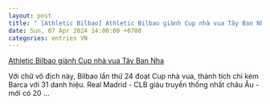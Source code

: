 ```yaml
---
layout: post
title: " [Athletic Bilbao] Athletic Bilbao giành Cup nhà vua Tây Ban Nha"
date: Sun, 07 Apr 2024 14:00:00 +0700
categories: entries VN
---
```

[Athletic Bilbao giành Cup nhà vua Tây Ban Nha](https://baotintuc.vn/bong-da/athletic-bilbao-gianh-cup-nha-vua-tay-ban-nha-20240407090837297.htm)

Với chữ vô địch này, Bilbao lần thứ 24 đoạt Cup nhà vua, thành tích chỉ kém Barca với 31 danh hiệu. Real Madrid - CLB giàu truyền thống nhất châu Âu - mới có 20 ...

